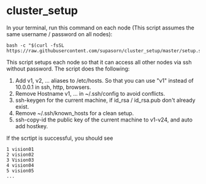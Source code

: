# cluster_setup

In your terminal, run this command on each node (This script assumes the same username / password on all nodes):
```
bash -c "$(curl -fsSL https://raw.githubusercontent.com/supasorn/cluster_setup/master/setup.sh)"
```

This script setups each node so that it can access all other nodes via ssh without password. The script does the following:
1. Add v1, v2, ... aliases to /etc/hosts. So that you can use "v1" instead of 10.0.0.1 in ssh, http, browsers.
2. Remove Hostname v1, ... in ~/.ssh/config to avoid conflicts.
3. ssh-keygen for the current machine, if id_rsa / id_rsa.pub don't already exist.
4. Remove ~/.ssh/known_hosts for a clean setup.
5. ssh-copy-id the public key of the current machine to v1-v24, and auto add hostkey.

If the scrtipt is successful, you should see
```
1 vision01
2 vision02
3 Vision03
4 vision04
5 vision05
...
```
